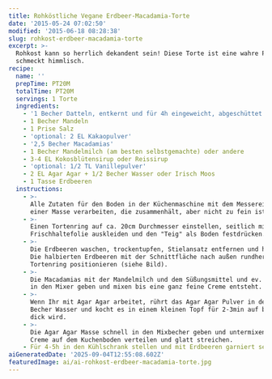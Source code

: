 ```yaml
---
title: Rohköstliche Vegane Erdbeer-Macadamia-Torte
date: '2015-05-24 07:02:50'
modified: '2015-06-18 08:28:38'
slug: rohkost-erdbeer-macadamia-torte
excerpt: >-
  Rohkost kann so herrlich dekandent sein! Diese Torte ist eine wahre Pracht und
  schmeckt himmlisch.
recipe:
  name: ''
  prepTime: PT20M
  totalTime: PT20M
  servings: 1 Torte
  ingredients:
    - '1 Becher Datteln, entkernt und für 4h eingeweicht, abgeschüttet'
    - 1 Becher Mandeln
    - 1 Prise Salz
    - 'optional: 2 EL Kakaopulver'
    - '2,5 Becher Macadamias'
    - 1 Becher Mandelmilch (am besten selbstgemachte) oder andere
    - 3-4 EL Kokosblütensirup oder Reissirup
    - 'optional: 1/2 TL Vanillepulver'
    - 2 EL Agar Agar + 1/2 Becher Wasser oder Irisch Moos
    - 1 Tasse Erdbeeren
  instructions:
    - >-
      Alle Zutaten für den Boden in der Küchenmaschine mit dem Messereinsatz zu
      einer Masse verarbeiten, die zusammenhält, aber nicht zu fein ist.
    - >-
      Einen Tortenring auf ca. 20cm Durchmesser einstellen, seitlich mit
      Frischhaltefolie auskleiden und den "Teig" als Boden festdrücken.
    - >-
      Die Erdbeeren waschen, trockentupfen, Stielansatz entfernen und halbieren.
      Die halbierten Erdbeeren mit der Schnittfläche nach außen rundherum am
      Tortenring positionieren (siehe Bild).
    - >-
      Die Macadamias mit der Mandelmilch und dem Süßungsmittel und ev. Vanille
      in den Mixer geben und mixen bis eine ganz feine Creme entsteht.
    - >-
      Wenn Ihr mit Agar Agar arbeitet, rührt das Agar Agar Pulver in den 1/2
      Becher Wasser und kocht es in einem kleinen Topf für 2-3min auf bis es
      dick wird.
    - >-
      Die Agar Agar Masse schnell in den Mixbecher geben und untermixen und die
      Creme auf dem Kuchenboden verteilen und glatt streichen.
    - Für 4-5h in den Kühlschrank stellen und mit Erdbeeren garniert servieren.
aiGeneratedDate: '2025-09-04T12:55:08.602Z'
featuredImage: ai/ai-rohkost-erdbeer-macadamia-torte.jpg
---
```


